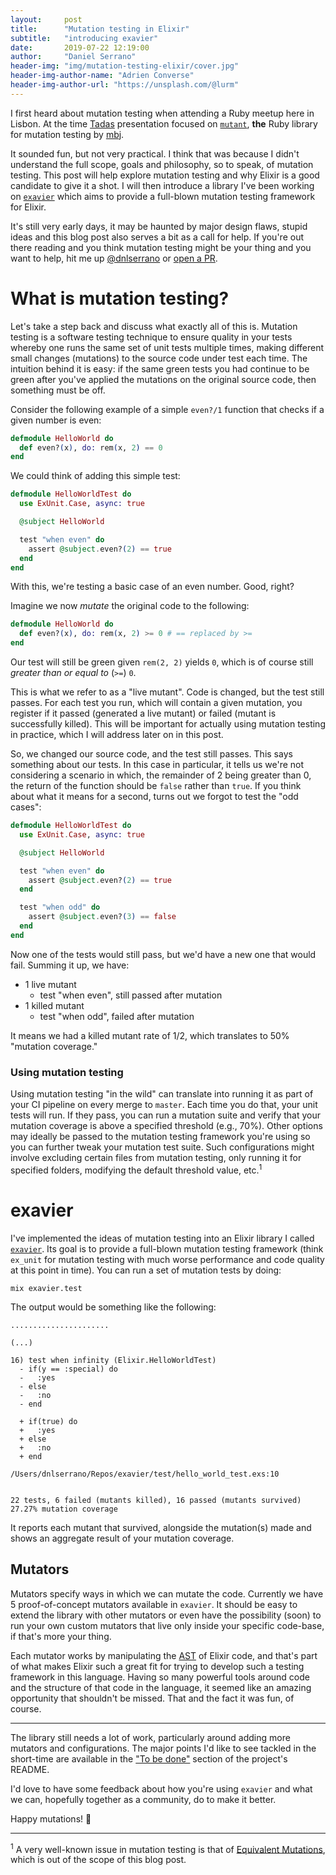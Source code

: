 ```yaml
---
layout:     post
title:      "Mutation testing in Elixir"
subtitle:   "introducing exavier"
date:       2019-07-22 12:19:00
author:     "Daniel Serrano"
header-img: "img/mutation-testing-elixir/cover.jpg"
header-img-author-name: "Adrien Converse"
header-img-author-url: "https://unsplash.com/@lurm"
---
```


I first heard about mutation testing when attending a Ruby meetup here in Lisbon. At the time [Tadas](https://twitter.com/tadassce) presentation focused on [`mutant`](https://github.com/mbj/mutant), **the** Ruby library for mutation testing by [mbj](https://twitter.com/_m_b_j_).

It sounded fun, but not very practical. I think that was because I didn't understand the full scope, goals and philosophy, so to speak, of mutation testing. This post will help explore mutation testing and why Elixir is a good candidate to give it a shot. I will then introduce a library I've been working on [`exavier`](https://github.com/dnlserrano/exavier) which aims to provide a full-blown mutation testing framework for Elixir.

It's still very early days, it may be haunted by major design flaws, stupid ideas and this blog post also serves a bit as a call for help. If you're out there reading and you think mutation testing might be your thing and you want to help, hit me up [@dnlserrano](https://twitter.com/dnlserrano) or [open a PR](https://github.com/dnlserrano/exavier).

# What is mutation testing?

Let's take a step back and discuss what exactly all of this is. Mutation testing is a software testing technique to ensure quality in your tests whereby one runs the same set of unit tests multiple times, making different small changes (mutations) to the source code under test each time. The intuition behind it is easy: if the same green tests you had continue to be green after you've applied the mutations on the original source code, then something must be off.

Consider the following example of a simple `even?/1` function that checks if a given number is even:

```elixir
defmodule HelloWorld do
  def even?(x), do: rem(x, 2) == 0
end
```

We could think of adding this simple test:

```elixir
defmodule HelloWorldTest do
  use ExUnit.Case, async: true

  @subject HelloWorld

  test "when even" do
    assert @subject.even?(2) == true
  end
end
```

With this, we're testing a basic case of an even number. Good, right?

Imagine we now _mutate_ the original code to the following:

```elixir
defmodule HelloWorld do
  def even?(x), do: rem(x, 2) >= 0 # == replaced by >=
end
```

Our test will still be green given `rem(2, 2)` yields `0`, which is of course still _greater than or equal to_ (`>=`) `0`.

This is what we refer to as a "live mutant". Code is changed, but the test still passes. For each test you run, which will contain a given mutation, you register if it passed (generated a live mutant) or failed (mutant is successfully killed). This will be important for actually using mutation testing in practice, which I will address later on in this post.

So, we changed our source code, and the test still passes. This says something about our tests. In this case in particular, it tells us we're not considering a scenario in which, the remainder of 2 being greater than 0, the return of the function should be `false` rather than `true`. If you think about what it means for a second, turns out we forgot to test the "odd cases":

```elixir
defmodule HelloWorldTest do
  use ExUnit.Case, async: true

  @subject HelloWorld

  test "when even" do
    assert @subject.even?(2) == true
  end

  test "when odd" do
    assert @subject.even?(3) == false
  end
end
```

Now one of the tests would still pass, but we'd have a new one that would fail. Summing it up, we have:

- 1 live mutant
    - test "when even", still passed after mutation
- 1 killed mutant
    - test "when odd", failed after mutation

It means we had a killed mutant rate of 1/2, which translates to 50% "mutation coverage."

### Using mutation testing

Using mutation testing "in the wild" can translate into running it as part of your CI pipeline on every merge to `master`. Each time you do that, your unit tests will run. If they pass, you can run a mutation suite and verify that your mutation coverage is above a specified threshold (e.g., 70%). Other options may ideally be passed to the mutation testing framework you're using so you can further tweak your mutation test suite. Such configurations might involve excluding certain files from mutation testing, only running it for specified folders, modifying the default threshold value, etc.<sup>1</sup>

# exavier

I've implemented the ideas of mutation testing into an Elixir library I called [`exavier`](https://github.com/dnlserrano/exavier). Its goal is to provide a full-blown mutation testing framework (think `ex_unit` for mutation testing with much worse performance and code quality at this point in time). You can run a set of mutation tests by doing:

`mix exavier.test`

The output would be something like the following:

```
......................

(...)

16) test when infinity (Elixir.HelloWorldTest)
  - if(y == :special) do
  -   :yes
  - else
  -   :no
  - end

  + if(true) do
  +   :yes
  + else
  +   :no
  + end

/Users/dnlserrano/Repos/exavier/test/hello_world_test.exs:10


22 tests, 6 failed (mutants killed), 16 passed (mutants survived)
27.27% mutation coverage
```

It reports each mutant that survived, alongside the mutation(s) made and shows an aggregate result of your mutation coverage.

## Mutators

Mutators specify ways in which we can mutate the code. Currently we have 5 proof-of-concept mutators available in `exavier`. It should be easy to extend the library with other mutators or even have the possibility (soon) to run your own custom mutators that live only inside your specific code-base, if that's more your thing.

Each mutator works by manipulating the [AST](https://en.wikipedia.org/wiki/Abstract_syntax_tree) of Elixir code, and that's part of what makes Elixir such a great fit for trying to develop such a testing framework in this language. Having so many powerful tools around code and the structure of that code in the language, it seemed like an amazing opportunity that shouldn't be missed. That and the fact it was fun, of course.

---

The library still needs a lot of work, particularly around adding more mutators and configurations. The major points I'd like to see tackled in the short-time are available in the ["To be done"](https://github.com/dnlserrano/exavier#to-be-done) section of the project's README.

I'd love to have some feedback about how you're using `exavier` and what we can, hopefully together as a community, do to make it better.

Happy mutations! 🖖

---

<sup>1</sup> A very well-known issue in mutation testing is that of [Equivalent Mutations](http://pitest.org/quickstart/basic_concepts/#equivalent-mutations), which is out of the scope of this blog post.
